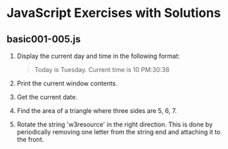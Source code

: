 # JavaScript Exercises with Solutions

## basic001-005.js

1. Display the current day and time in the following format:

   > Today is Tuesday. Current time is 10 PM:30:38

2. Print the current window contents.
3. Get the current date.
4. Find the area of a triangle where three sides are 5, 6, 7.
5. Rotate the string 'w3resource' in the right direction. This is done by periodically removing one letter from the string end and attaching it to the front.

